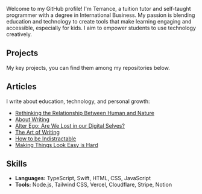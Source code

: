 Welcome to my GitHub profile! I'm Terrance, a tuition tutor and self-taught programmer with a degree in International Business. My passion is blending education and technology to create tools that make learning engaging and accessible, especially for kids. I aim to empower students to use technology creatively.

## Projects

My key projects, you can find them among my repositories below.

## Articles

I write about education, technology, and personal growth:

* [Rethinking the Relationship Between Human and Nature](https://terrancehah.com/articles/rethinking-relationship-between-human-and-nature)
* [About Writing](https://terrancehah.com/articles/about-writing)
* [Alter Ego: Are We Lost in our Digital Selves?](https://terrancehah.com/articles/alter-ego)
* [The Art of Writing](https://terrancehah.com/articles/the-art-of-writing)
* [How to be Indistractable](https://terrancehah.com/articles/how-to-be-indistractable)
* [Making Things Look Easy is Hard](https://terrancehah.com/articles/making-things-look-easy-is-hard)

## Skills

* **Languages:** TypeScript, Swift, HTML, CSS, JavaScript
* **Tools:** Node.js, Tailwind CSS, Vercel, Cloudflare, Stripe, Notion
